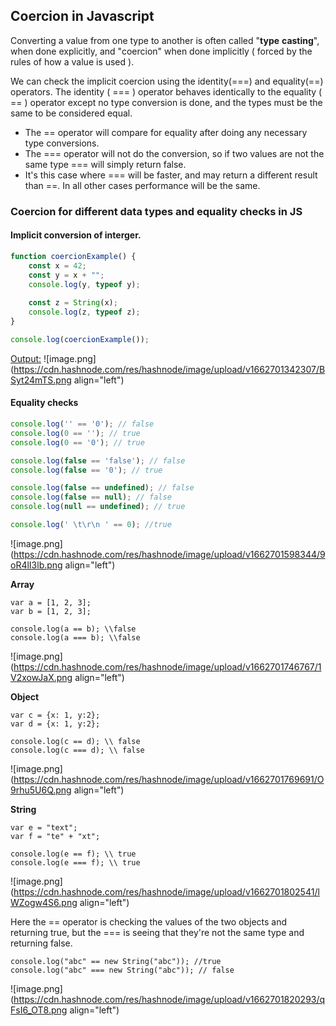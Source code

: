 ## Coercion in Javascript

Converting a value from one type to another is often called "**type** **casting**", when done explicitly, and "coercion" when done implicitly ( forced by the rules of how a value is used ). 

We can check the implicit coercion using the identity(===) and equality(==) operators. The identity ( === ) operator behaves identically to the equality ( == ) operator except no type conversion is done, and the types must be the same to be considered equal. 

- The == operator will compare for equality after doing any necessary type conversions.
- The === operator will not do the conversion, so if two values are not the same type === will simply return false. 
- It's this case where === will be faster, and may return a different result than ==. In all other cases performance will be the same. 

### **Coercion for different data types and equality checks in JS**

#### Implicit conversion of interger.
```javascript
function coercionExample() {
	const x = 42;
	const y = x + "";
	console.log(y, typeof y);
	
	const z = String(x);
	console.log(z, typeof z);
}

console.log(coercionExample());
```
<u>Output:</u>
![image.png](https://cdn.hashnode.com/res/hashnode/image/upload/v1662701342307/BSyt24mTS.png align="left")

#### Equality checks

```javascript
console.log('' == '0'); // false
console.log(0 == ''); // true
console.log(0 == '0'); // true

console.log(false == 'false'); // false
console.log(false == '0'); // true

console.log(false == undefined); // false
console.log(false == null); // false
console.log(null == undefined); // true

console.log(' \t\r\n ' == 0); //true

```
![image.png](https://cdn.hashnode.com/res/hashnode/image/upload/v1662701598344/9oR4lI3lb.png align="left")



**Array**

```
var a = [1, 2, 3];
var b = [1, 2, 3];

console.log(a == b); \\false
console.log(a === b); \\false
```

![image.png](https://cdn.hashnode.com/res/hashnode/image/upload/v1662701746767/1V2xowJaX.png align="left")

**Object** 

```
var c = {x: 1, y:2};
var d = {x: 1, y:2};

console.log(c == d); \\ false
console.log(c === d); \\ false
```

![image.png](https://cdn.hashnode.com/res/hashnode/image/upload/v1662701769691/O9rhu5U6Q.png align="left")


**String**

```
var e = "text";
var f = "te" + "xt";

console.log(e == f); \\ true
console.log(e === f); \\ true
```

![image.png](https://cdn.hashnode.com/res/hashnode/image/upload/v1662701802541/lWZogw4S6.png align="left")


Here the == operator is checking the values of the two objects and returning true, but the === is seeing that they're not the same type and returning false. 

```
console.log("abc" == new String("abc")); //true
console.log("abc" === new String("abc")); // false
```

![image.png](https://cdn.hashnode.com/res/hashnode/image/upload/v1662701820293/qFsI6_OT8.png align="left")
